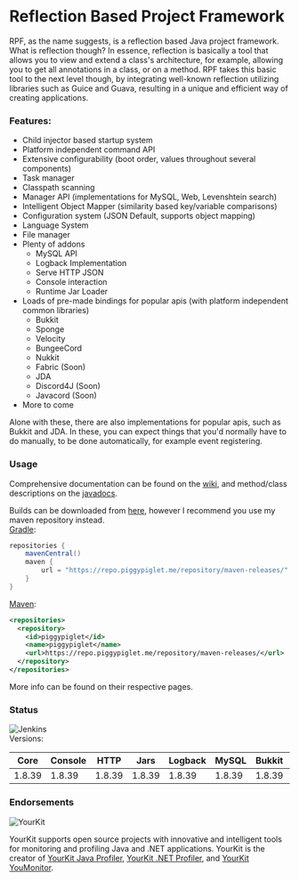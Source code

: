 # Reflection Based Project Framework
RPF, as the name suggests, is a reflection based Java project framework. What is reflection though? In essence, reflection is basically a tool that allows you to view and extend a class's architecture, for example, allowing you to get all annotations in a class, or on a method. RPF takes this basic tool to the next level though, by integrating well-known reflection utilizing libraries such as Guice and Guava, resulting in a unique and efficient way of creating applications.
### Features:
- Child injector based startup system
- Platform independent command API
- Extensive configurability (boot order, values throughout several components)
- Task manager
- Classpath scanning
- Manager API (implementations for MySQL, Web, Levenshtein search)
- Intelligent Object Mapper (similarity based key/variable comparisons)
- Configuration system (JSON Default, supports object mapping)
- Language System
- File manager
- Plenty of addons
  - MySQL API
  - Logback Implementation
  - Serve HTTP JSON
  - Console interaction
  - Runtime Jar Loader
- Loads of pre-made bindings for popular apis (with platform independent common libraries)
  - Bukkit
  - Sponge
  - Velocity
  - BungeeCord
  - Nukkit
  - Fabric (Soon)
  - JDA
  - Discord4J (Soon)
  - Javacord (Soon)
- More to come

Alone with these, there are also implementations for popular apis, such as Bukkit and JDA. In these, you can expect things that you'd normally have to do manually, to be done automatically, for example event registering.

### Usage
Comprehensive documentation can be found on the [wiki](https://github.com/PiggyPiglet/Framework/wiki), and method/class descriptions on the [javadocs](https://rpf.piggypiglet.me/docs).

Builds can be downloaded from [here](https://ci.piggypiglet.me/job/Framework/), however I recommend you use my maven repository instead.<br/>
[Gradle](https://github.com/PiggyPiglet/Framework/wiki/Gradle-Setup):
```groovy
repositories {
    mavenCentral()
    maven {
        url = "https://repo.piggypiglet.me/repository/maven-releases/"
    }
}
```
[Maven](https://github.com/PiggyPiglet/Framework/wiki/Maven-Setup):
```xml
<repositories>
  <repository>
    <id>piggypiglet</id>
    <name>piggypiglet</name>
    <url>https://repo.piggypiglet.me/repository/maven-releases/</url>
  </repository>
</repositories>
```
More info can be found on their respective pages.

### Status
![Jenkins](https://img.shields.io/jenkins/build/https/ci.piggypiglet.me/Framework)
<br/>Versions:

| Core  | Console | HTTP  | Jars  | Logback | MySQL | Bukkit | BungeeCord | JDA   | Sponge | Velocity | Nukkit |
|-------|---------|-------|-------|---------|-------|--------|------------|-------|--------|----------|--------|
| 1.8.39 | 1.8.39   | 1.8.39 | 1.8.39 | 1.8.39   | 1.8.39 | 1.8.39  | 1.8.39      | 1.8.39 | 1.8.39  | 1.8.39    | 1.8.39  |

### Endorsements
![YourKit](https://www.yourkit.com/images/yklogo.png)

YourKit supports open source projects with innovative and intelligent tools
for monitoring and profiling Java and .NET applications.
YourKit is the creator of [YourKit Java Profiler](https://www.yourkit.com/java/profiler/),
[YourKit .NET Profiler](https://www.yourkit.com/.net/profiler/),
and [YourKit YouMonitor](https://www.yourkit.com/youmonitor/).